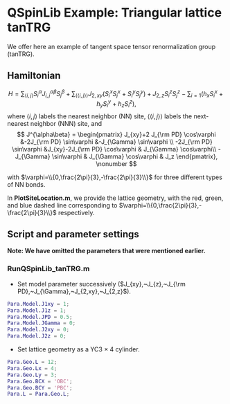 # QSpinLib Example\: Triangular lattice tanTRG
We offer here an example of tangent space tensor renormalization group (tanTRG). 

## Hamiltonian ##
$$H=\sum_{\langle i,j \rangle} S_i^\alpha J_{i,j}^{\alpha \beta} S_j^\beta + \sum_{\langle \langle i,j \rangle \rangle } J_{2,xy} (S_i^x S_j^x + S_i^y S_j^y) + J_{2,z}S_i^z S_j^z - \sum_{i=1} (h_x S_i^x + h_y S_i^y + h_z S_i^z),$$
where $\langle i,j \rangle$ labels the nearest neighbor (NN) site, $\langle \langle i,j \rangle \rangle$ labels the next-nearest neighbor (NNN) site, and \
$$
J^{\alpha\beta} = 
\begin{pmatrix}
J_{xy}+2 J_{\rm PD} \cos\varphi
&-2J_{\rm PD} \sin\varphi
&-J_{\Gamma} \sin\varphi \\
-2J_{\rm PD} \sin\varphi
&J_{xy}-2J_{\rm PD} \cos\varphi
& J_{\Gamma} \cos\varphi\\
-J_{\Gamma} \sin\varphi
& J_{\Gamma} \cos\varphi
& J_z
\end{pmatrix}, \nonumber
$$

with $\varphi=\\{0,\frac{2\pi}{3},-\frac{2\pi}{3}\\}$ for three different types of NN bonds.

In **PlotSiteLocation.m**, we provide the lattice geometry, with the red, green, and blue dashed line corresponding to $\varphi=\\{0,\frac{2\pi}{3},-\frac{2\pi}{3}\\}$ respectively.


## Script and parameter settings ##
**Note: We have omitted the parameters that were mentioned earlier.**

### RunQSpinLib_tanTRG.m ###
* Set model parameter successively ($J_{xy},~J_{z},~J_{\rm PD},~J_{\Gamma},~J_{2,xy},~J_{2,z}$).
```matlab
Para.Model.J1xy = 1;
Para.Model.J1z = 1;
Para.Model.JPD = 0.5;
Para.Model.JGamma = 0;
Para.Model.J2xy = 0;
Para.Model.J2z = 0;
```

* Set lattice geometry as a YC3 $\times$ 4 cylinder.
```matlab
Para.Geo.L = 12;
Para.Geo.Lx = 4;
Para.Geo.Ly = 3;
Para.Geo.BCX = 'OBC';
Para.Geo.BCY = 'PBC';
Para.L = Para.Geo.L;
```
